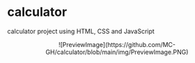 # calculator
calculator project using HTML, CSS and JavaScript

<p align="center">
![PreviewImage](https://github.com/MC-GH/calculator/blob/main/img/PreviewImage.PNG)
 </p>
